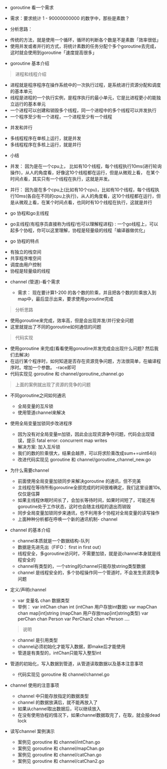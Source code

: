 +  goroutine 看一个需求

 * 需求：要求统计 1 - 90000000000 的数字中，那些是素数？

+  分析思路：

 * 传统的方法，就是使用一个循环，循环的判断各个数是不是素数「效率很低」
 * 使用并发或者并行的方式，将统计素数的任务分配个多个goroutine去完成，这时就会使用到goroutine「速度提高很多」


 + goroutine 基本介绍
 
 > 进程和线程介绍
 
  * 进程就是程序程序在操作系统中的一次执行过程，是系统进行资源分配和调度的基本单元
  * 线程是进程的一个执行实例，是程序执行的最小单元，它是比进程更小的能独立运行的基本单元
  * 一个进程可以创建和销毁多个线程，同一个进程中的多个线程可以并发执行
  * 一个程序至少有一个进程，一个进程至少有一个线程

 + 并发和并行

  * 多线程程序在单核上运行，就是并发
  * 多线程程序在多核上运行，就是并行

 + 小结

  * 并发： 因为是在一个cpu上， 比如有10个线程，每个线程执行10ms(进行轮询操作)，从人的角度看，好像这10个线程都在运行，但是从微观上看，
  在某个时间点看，其实只有一个线程在执行，这就是并发。

  * 并行： 因为是在多个cpu上(比如有10个cpu)，比如有10个线程，每个线程执行10ms(各自在不同的cpu上执行)，从人的角度看，这10个线程都在运行，但是从微观上看，在某个时间点看，也同时有10个线程在执行，这就是并行

 + go 协程和go主线程

  * go主线程(有程序员直接称为线程/也可以理解程进程) : 一个go线程上，可以起多个协程，你可以这里理解，协程是轻量级的线程「编译器做优化」
 
 + go 协程的特点

  * 有独立的栈空间
  * 共享程序堆空间
  * 调度由用户控制
  * 协程是轻量级的线程

+ channel (管道)-看个需求
 
  * 需求： 现在要计算1-200 的各个数的阶乘，并且把各个数的阶乘放入到map中，最后显示出来，要求使用goroutine完成

> 分析思路

  * 使用goroutine来完成，效率高，但是会出现并发/并行安全问题
  * 这里就提出了不同的goroutine如何通信的问题

> 代码实现

  * 使用goroutine 来完成(看看使用goroutine并发完成会出现什么问题? 然后我们去解决)
  * 在运行某个程序时，如何知道是否存在资源竞争问题，方法很简单，在编译程序时。增加一个参数。 -race即可
  * 代码实现见  goroutine 和 channel/goroutine_channel.go

  > 上面的案例就出现了资源的竞争的问题

+ 不同goroutine之间如何通讯

  * 全局变量的互斥锁
  * 使用管道channel来解决

+ 使用全局变量加锁同步改进程序

  * 因为没有对全局变量m加锁，因此会出现资源争夺问题，代码会出现错误，提示 fatal error: concurrent map writes
  * 解决方案: 加入互斥锁
  * 我们的数的阶乘很大，结果会越界，可以将求阶乘改成sum+=uint64(i)
  * 改进代码实现见  goroutine 和 channel/goroutine_channel_new.go

+ 为什么需要channel

  * 前面使用全局变量加锁同步来解决goroutine 的通讯，但不完美
  * 主线程在等待所有goroutine全部完成的时间很难确定，我们这里设置10s,仅仅是估算
  * 如果主线程休眠时间长了，会加长等待时间，如果时间短了，可能还有goroutine处于工作状态，这时也会随主线程的退出而销毁
  * 同步全局变量加锁同步来通讯，也不利用多个协程对全局变量的读写操作
  * 上面种种分析都在呼唤一个新的通讯机制- channel
 
+ channel 的基本介绍
 
  * channel本质就是一个数据结构-队列
  * 数据是先进先出（FIFO： first in first out）
  * 线程安全，多goroutine访问时，不需要加锁，就是说channel本身就是线程安全的
  * channel有类型的，一个string的channel只能存放string类型数据
  * channel 是线程安全的，多个协程操作同一个管道时，不会发生资源竞争问题

+ 定义/声明channel

  * var 变量名 chan 数据类型
  * 举例：
      var intChan chan int (intChan 用户存放int数据)
      var mapChan chan map[int]string (mapChan 用户存放map[int]string类型)
      var perChan chan Person
      var PerChan2 chan *Person
      ....
   > 说明
    - channel 是引用类型
    - channel必须初始化才能写入数据，即make后才能使用
    - 管道是有类型的，intChan只能写入整型int   

+ 管道的初始化，写入数据到管道，从管道读取数据以及基本注意事项

  * 代码实现见  goroutine 和 channel/channel.go

+ channel 使用的注意事项

  * channel 中只能存放指定的数据类型
  * channel 的数据放满后，就不能再放入了
  * 如果从channel取出数据后，可以继续放入
  * 在没有使用协程的情况下，如果channel数据取完了，在取，就会报dead lock

+ 读写channel 案例演示

  * 案例见 goroutine 和 channel/intChan.go     
  * 案例见 goroutine 和 channel/mapChan.go 
  * 案例见 goroutine 和 channel/catChan.go 
  * 案例见 goroutine 和 channel/catChan2.go 

